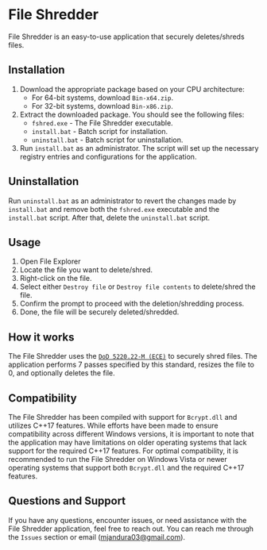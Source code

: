 # File Shredder

File Shredder is an easy-to-use application that securely deletes/shreds files.

## Installation

1. Download the appropriate package based on your CPU architecture:
	* For 64-bit systems, download `Bin-x64.zip`.
	* For 32-bit systems, download `Bin-x86.zip`.
2. Extract the downloaded package. You should see the following files:
	* `fshred.exe` - The File Shredder executable.
	* `install.bat` - Batch script for installation.
	* `uninstall.bat` - Batch script for uninstallation.
3. Run `install.bat` as an administrator. The script will set up the
   necessary registry entries and configurations for the application.

## Uninstallation

Run `uninstall.bat` as an administrator to revert the changes made by `install.bat`
and remove both the `fshred.exe` executable and the `install.bat` script.
After that, delete the `uninstall.bat` script.

## Usage

1. Open File Explorer
2. Locate the file you want to delete/shred.
3. Right-click on the file.
4. Select either `Destroy file` or `Destroy file contents` to delete/shred the file.
5. Confirm the prompt to proceed with the deletion/shredding process.
6. Done, the file will be securely deleted/shredded.

## How it works

The File Shredder uses the [`DoD 5220.22-M (ECE)`](https://www.media-clone.net/v/vspfiles/downloads/DoDEandECE.pdf)
to securely shred files. The application performs 7 passes specified by this standard,
resizes the file to 0, and optionally deletes the file.

## Compatibility

The File Shredder has been compiled with support for `Bcrypt.dll` and utilizes C\++17 features.
While efforts have been made to ensure compatibility across different Windows versions,
it is important to note that the application may have limitations on older operating
systems that lack support for the required C\++17 features. For optimal compatibility,
it is recommended to run the File Shredder on Windows Vista or newer operating systems
that support both `Bcrypt.dll` and the required C\++17 features.

## Questions and Support

If you have any questions, encounter issues, or need assistance with the File Shredder
application, feel free to reach out. You can reach me through the `Issues` section
or email ([mjandura03@gmail.com](mailto:mjandura03@gmail.com)).
